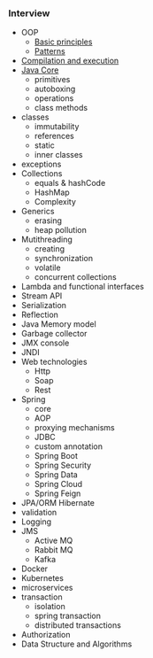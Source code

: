 ### Interview
- OOP
	- [Basic principles](object-oriented-paradigm/principles.md)
	- [Patterns](object-oriented-paradigm/patterns.md)
- [Compilation and execution](compilation/compilation.md)
- [Java Core](core/core.md)
	- primitives
	- autoboxing
	- operations
	- class methods
- classes
	- immutability
	- references
	- static
	- inner classes
- exceptions
- Collections
	- equals & hashCode
	- HashMap
	- Complexity
- Generics
	- erasing
	- heap pollution
- Mutithreading
	- creating
	- synchronization
	- volatile
	- concurrent collections
- Lambda and functional interfaces
- Stream API
- Serialization
- Reflection
- Java Memory model
- Garbage collector
- JMX console
- JNDI
- Web technologies
	- Http
	- Soap
	- Rest
- Spring
	- core
	- AOP
	- proxying mechanisms
	- JDBC
	- custom annotation
	- Spring Boot
	- Spring Security
	- Spring Data
	- Spring Cloud
	- Spring Feign
- JPA/ORM Hibernate
- validation
- Logging
- JMS
	- Active MQ
	- Rabbit MQ
	- Kafka
- Docker
- Kubernetes
- microservices
- transaction
	- isolation
	- spring transaction
	- distributed transactions
- Authorization
- Data Structure and Algorithms
